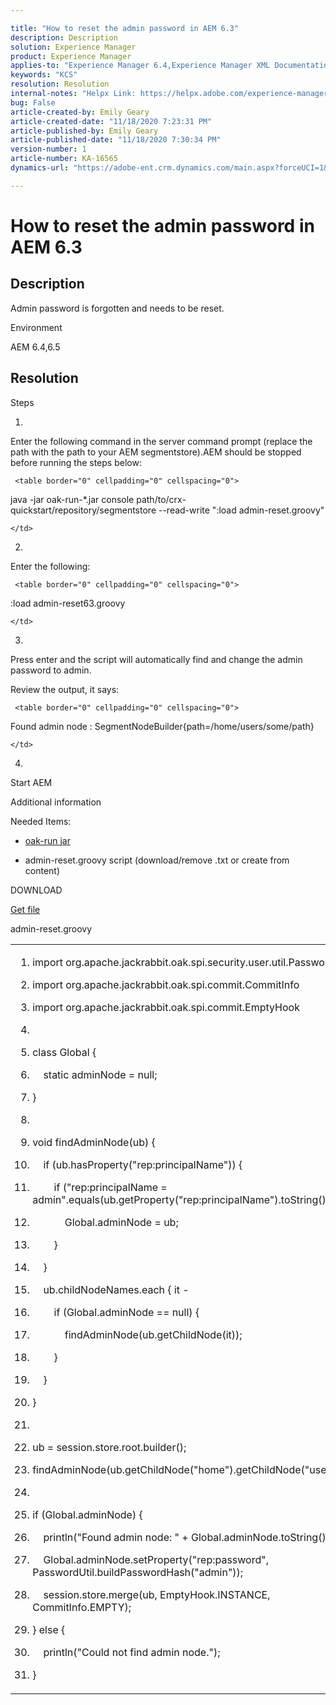 ```yaml
---

title: "How to reset the admin password in AEM 6.3"  
description: Description  
solution: Experience Manager  
product: Experience Manager  
applies-to: "Experience Manager 6.4,Experience Manager XML Documentation for Adobe Experience Manager,Experience Manager XML Documentation Add-on for Adobe Experience Manager,Experience Manager 6.5,Experience Manager"  
keywords: "KCS"  
resolution: Resolution  
internal-notes: "Helpx Link: https://helpx.adobe.com/experience-manager/kb/How-to-reset-the-admin-password-in-AEM-6-3.html"  
bug: False  
article-created-by: Emily Geary  
article-created-date: "11/18/2020 7:23:31 PM"  
article-published-by: Emily Geary  
article-published-date: "11/18/2020 7:30:34 PM"  
version-number: 1  
article-number: KA-16565  
dynamics-url: "https://adobe-ent.crm.dynamics.com/main.aspx?forceUCI=1&pagetype=entityrecord&etn=knowledgearticle&id=6de9d588-d329-eb11-a813-000d3a303484"

---
```


# How to reset the admin password in AEM 6.3

## Description

Admin password is forgotten and needs to be reset.


Environment



AEM 6.4,6.5

## Resolution

Steps



1.  

Enter the following command in the server command prompt (replace the path with the path to your AEM segmentstore).AEM should be stopped before running the steps below:

     <table border="0" cellpadding="0" cellspacing="0">
  <tbody>
   <tr>
    <td>
    

java -jar oak-run-*.jar console path/to/crx-quickstart/repository/segmentstore --read-write ":load admin-reset.groovy"

    </td>
   </tr>
  </tbody>
 </table>
 
 
2.  

Enter the following:

     <table border="0" cellpadding="0" cellspacing="0">
  <tbody>
   <tr>
    <td>
    

:load admin-reset63.groovy

    </td>
   </tr>
  </tbody>
 </table>
 
 
3.  

Press enter and the script will automatically find and change the admin password to admin.

Review the output, it says:

     <table border="0" cellpadding="0" cellspacing="0">
  <tbody>
   <tr>
    <td>
    

Found admin node : SegmentNodeBuilder{path=/home/users/some/path}

    </td>
   </tr>
  </tbody>
 </table>
 
 
4.  

Start AEM

 


Additional information



Needed Items:

*   [oak-run jar](http://repo1.maven.org/maven2/org/apache/jackrabbit/oak-run/)
 
*   admin-reset.groovy script (download/remove .txt or create from content)




DOWNLOAD

[Get file](https://helpx.adobe.com/content/dam/help/en/experience-manager/kb/How-to-reset-the-admin-password-in-AEM-6-3/_jcr_content/main-pars/download_section/download-1/admin-reset_groovy.txt "admin-reset.groovy.txt") 

admin-reset.groovy


<table border="0" cellpadding="0" cellspacing="0">
 <tbody>
  <tr>
   <td>
   

1.  import org.apache.jackrabbit.oak.spi.security.user.util.PasswordUtil
    
2.  import org.apache.jackrabbit.oak.spi.commit.CommitInfo
    
3.  import org.apache.jackrabbit.oak.spi.commit.EmptyHook
    
4.   
    
5.  class Global {
    
6.      static adminNode = null;
    
7.  }
    
8.   
    
9.  void findAdminNode(ub) {
    
10.      if (ub.hasProperty("rep:principalName")) {
    
11.          if ("rep:principalName = admin".equals(ub.getProperty("rep:principalName").toString())) {
    
12.              Global.adminNode = ub;
    
13.          }
    
14.      }
    
15.      ub.childNodeNames.each { it -
    
16.          if (Global.adminNode == null) {
    
17.              findAdminNode(ub.getChildNode(it));
    
18.          }
    
19.      }
    
20.  }
    
21.   
    
22.  ub = session.store.root.builder();
    
23.  findAdminNode(ub.getChildNode("home").getChildNode("users"));
    
24.   
    
25.  if (Global.adminNode) {
    
26.      println("Found admin node: " + Global.adminNode.toString());
    
27.      Global.adminNode.setProperty("rep:password", PasswordUtil.buildPasswordHash("admin"));
    
28.      session.store.merge(ub, EmptyHook.INSTANCE, CommitInfo.EMPTY);
    
29.  } else {
    
30.      println("Could not find admin node.");
    
31.  }
   
   </td>
  </tr>
 </tbody>
</table>
